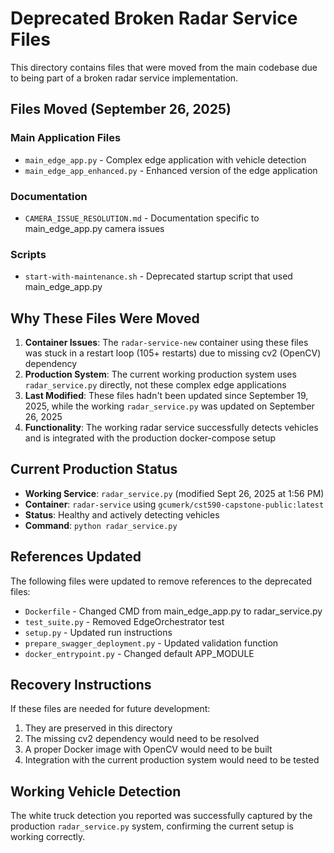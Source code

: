 # Deprecated Broken Radar Service Files

This directory contains files that were moved from the main codebase due to being part of a broken radar service implementation.

## Files Moved (September 26, 2025)

### Main Application Files
- `main_edge_app.py` - Complex edge application with vehicle detection
- `main_edge_app_enhanced.py` - Enhanced version of the edge application

### Documentation
- `CAMERA_ISSUE_RESOLUTION.md` - Documentation specific to main_edge_app.py camera issues

### Scripts
- `start-with-maintenance.sh` - Deprecated startup script that used main_edge_app.py

## Why These Files Were Moved

1. **Container Issues**: The `radar-service-new` container using these files was stuck in a restart loop (105+ restarts) due to missing cv2 (OpenCV) dependency
2. **Production System**: The current working production system uses `radar_service.py` directly, not these complex edge applications
3. **Last Modified**: These files hadn't been updated since September 19, 2025, while the working `radar_service.py` was updated on September 26, 2025
4. **Functionality**: The working radar service successfully detects vehicles and is integrated with the production docker-compose setup

## Current Production Status

- **Working Service**: `radar_service.py` (modified Sept 26, 2025 at 1:56 PM)
- **Container**: `radar-service` using `gcumerk/cst590-capstone-public:latest`
- **Status**: Healthy and actively detecting vehicles
- **Command**: `python radar_service.py`

## References Updated

The following files were updated to remove references to the deprecated files:
- `Dockerfile` - Changed CMD from main_edge_app.py to radar_service.py
- `test_suite.py` - Removed EdgeOrchestrator test
- `setup.py` - Updated run instructions
- `prepare_swagger_deployment.py` - Updated validation function
- `docker_entrypoint.py` - Changed default APP_MODULE

## Recovery Instructions

If these files are needed for future development:
1. They are preserved in this directory
2. The missing cv2 dependency would need to be resolved
3. A proper Docker image with OpenCV would need to be built
4. Integration with the current production system would need to be tested

## Working Vehicle Detection

The white truck detection you reported was successfully captured by the production `radar_service.py` system, confirming the current setup is working correctly.